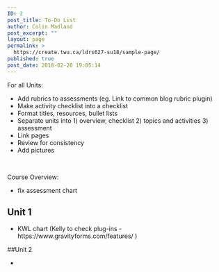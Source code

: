 ```yaml
---
ID: 2
post_title: To-Do List
author: Colin Madland
post_excerpt: ""
layout: page
permalink: >
  https://create.twu.ca/ldrs627-su18/sample-page/
published: true
post_date: 2018-02-20 19:05:14
---
```

For all Units:

<ul>
    <li>Add rubrics to assessments (eg. Link to common blog rubric plugin)</li>
    <li>Make activity checklist into a checklist</li>
    <li>Format titles, resources, bullet lists</li>
    <li>Separate units into 1) overview, checklist 2) topics and activities 3) assessment</li>
    <li>Link pages</li>
    <li>Review for consistency</li>
    <li>Add pictures</li>
</ul>

&nbsp;

Course Overview:

<ul>
    <li>fix assessment chart</li>
</ul>

<h2>Unit 1</h2>

<ul>
<li>KWL chart (Kelly to check plug-ins -https://www.gravityforms.com/features/ )</li>
</ul>

##Unit 2

<ul>
    <li></li>
</ul>